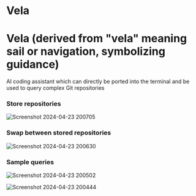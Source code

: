 # Vela

# Vela (derived from "vela" meaning sail or navigation, symbolizing guidance)

AI coding assistant which can directly be ported into the terminal and be used to query complex Git repositories

### Store repositories

![Screenshot 2024-04-23 200705](https://github.com/PranavN1234/Vela/assets/44135759/6cbf32f5-e077-4c59-962f-611c798fa85b)

### Swap between stored repositories 

![Screenshot 2024-04-23 200630](https://github.com/PranavN1234/Vela/assets/44135759/bf702ac3-3b82-4cf9-98b2-8bb2e78c9e65)

### Sample queries

![Screenshot 2024-04-23 200502](https://github.com/PranavN1234/Vela/assets/44135759/17108bd9-9a72-4653-be05-c5d9c2932dae)

![Screenshot 2024-04-23 200444](https://github.com/PranavN1234/Vela/assets/44135759/929238b7-e793-47a4-b4b8-3d59e8fa3d7d)




